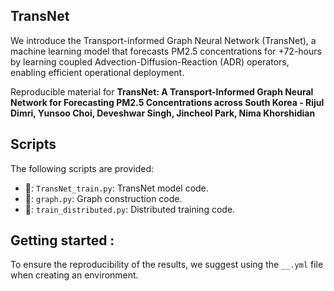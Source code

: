 ## TransNet
We introduce the Transport-informed Graph Neural Network (TransNet), a machine learning model that forecasts PM2.5 concentrations for +72-hours by learning coupled Advection-Diffusion-Reaction (ADR) operators, enabling efficient operational deployment.

Reproducible material for **TransNet: A Transport-Informed Graph Neural Network for Forecasting PM2.5 Concentrations across South Korea - Rijul Dimri, Yunsoo Choi, Deveshwar Singh, Jincheol Park, Nima Khorshidian**

## Scripts
The following scripts are provided:

- 📝: ``TransNet_train.py``: TransNet model code.
- 📝: ``graph.py``: Graph construction code.
- 📝: ``train_distributed.py``: Distributed training code.

## Getting started :
To ensure the reproducibility of the results, we suggest using the `__.yml` file when creating an environment.
